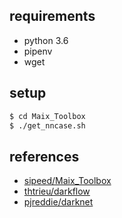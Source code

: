 

## requirements
- python 3.6
- pipenv
- wget


## setup

```sh
$ cd Maix_Toolbox
$ ./get_nncase.sh
```

## references

- [sipeed/Maix_Toolbox](https://github.com/sipeed/Maix_Toolbox)
- [thtrieu/darkflow](https://github.com/thtrieu/darkflow)
- [pjreddie/darknet](https://github.com/pjreddie/darknet)
